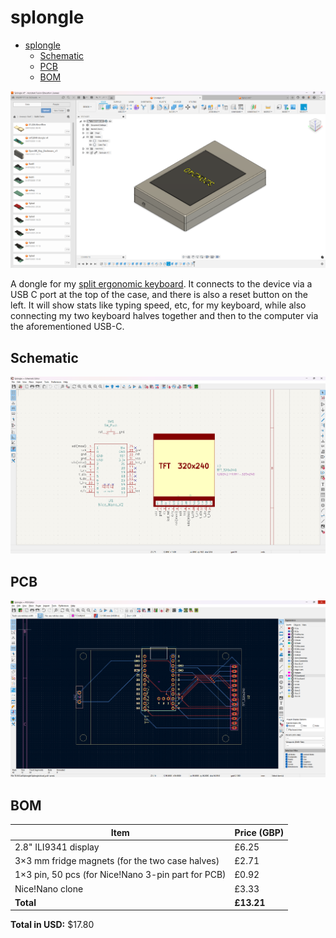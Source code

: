 # splongle

- [splongle](#splongle)
  - [Schematic](#schematic)
  - [PCB](#pcb)
  - [BOM](#bom)

![alt text](assets/image.png)

A dongle for my [split ergonomic keyboard](https://github.com/skifli/splad). It connects to the device via a USB C port at the top of the case, and there is also a reset button on the left. It will show stats like typing speed, etc, for my keyboard, while also connecting my two keyboard halves together and then to the computer via the aforementioned USB-C.

## Schematic

![alt text](assets/schematic.png)

## PCB

![alt text](assets/pcb.png)

## BOM

| Item                                               | Price (GBP) |
| -------------------------------------------------- | ----------- |
| 2.8" ILI9341 display                               | £6.25       |
| 3×3 mm fridge magnets (for the two case halves)    | £2.71       |
| 1×3 pin, 50 pcs (for Nice!Nano 3-pin part for PCB) | £0.92       |
| Nice!Nano clone                                    | £3.33       |
| **Total**                                          | **£13.21**  |

**Total in USD:** $17.80
